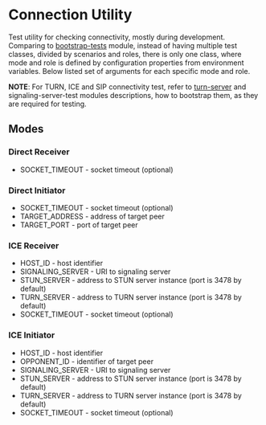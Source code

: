 # Connection Utility

Test utility for checking connectivity, mostly during development. Comparing to
[bootstrap-tests](../bootstrap-tests/README.md) module, instead of having multiple
test classes, divided by scenarios and roles, there is only one class, where mode
and role is defined by configuration properties from environment variables. Below
listed set of arguments for each specific mode and role.

**NOTE**: For TURN, ICE and SIP connectivity test, refer to
[turn-server](../turn-server/README.md) and signaling-server-test modules
descriptions, how to bootstrap them, as they are required for testing.

## Modes

### Direct Receiver

- SOCKET_TIMEOUT - socket timeout (optional)

### Direct Initiator

- SOCKET_TIMEOUT - socket timeout (optional)
- TARGET_ADDRESS - address of target peer
- TARGET_PORT - port of target peer

### ICE Receiver

- HOST_ID - host identifier
- SIGNALING_SERVER - URI to signaling server
- STUN_SERVER - address to STUN server instance (port is 3478 by default)
- TURN_SERVER - address to TURN server instance (port is 3478 by default)
- SOCKET_TIMEOUT - socket timeout (optional)

### ICE Initiator

- HOST_ID - host identifier
- OPPONENT_ID - identifier of target peer
- SIGNALING_SERVER - URI to signaling server
- STUN_SERVER - address to STUN server instance (port is 3478 by default)
- TURN_SERVER - address to TURN server instance (port is 3478 by default)
- SOCKET_TIMEOUT - socket timeout (optional)